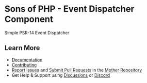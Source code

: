 Sons of PHP - Event Dispatcher Component
========================================

Simple PSR-14 Event Dispatcher

## Learn More

* [Documentation][docs]
* [Contributing][contributing]
* [Report Issues][issues] and [Submit Pull Requests][pull-requests] in the
  [Mother Repository][mother-repo]
* Get Help & Support using [Discussions][discussions] or [Discord][discord]

[discussions]: https://github.com/orgs/SonsOfPHP/discussions
[mother-repo]: https://github.com/SonsOfPHP/sonsofphp
[contributing]: https://docs.sonsofphp.com/contributing/
[docs]: https://docs.sonsofphp.com/components/event-dispatcher/
[issues]: https://github.com/SonsOfPHP/sonsofphp/issues?q=is%3Aopen+is%3Aissue+label%3AEventDispatcher
[pull-requests]: https://github.com/SonsOfPHP/sonsofphp/pulls?q=is%3Aopen+is%3Apr+label%3AEventDispatcher
[discord]: https://discord.gg/sdVxNhFqND
